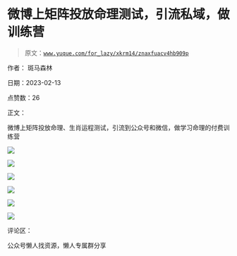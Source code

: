 # 微博上矩阵投放命理测试，引流私域，做训练营

> 原文：[`www.yuque.com/for_lazy/xkrm14/znaxfuacv4hb909p`](https://www.yuque.com/for_lazy/xkrm14/znaxfuacv4hb909p)

作者： 斑马森林

日期：2023-02-13

点赞数：26

正文：

微博上矩阵投放命理、生肖运程测试，引流到公众号和微信，做学习命理的付费训练营

![](img/2ecebc5520ac81def15a8247e7e26796.png)  

![](img/287425e7fc8aa7ba999cd3addfb69d5f.png)  

![](img/75d43191a71ad0aff7a9644ecb5a7b35.png)

![](img/9f95a41190aaedd6e629787af783765f.png)

![](img/7df276f20f789ebbd6d5490cc06aadd1.png)

![](img/5092618df1e44c273272f4c152283c1c.png)

评论区：

公众号懒人找资源，懒人专属群分享

